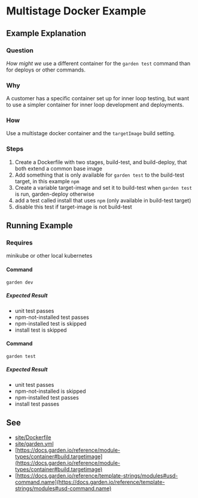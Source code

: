 
# Multistage Docker Example

## Example Explanation

### Question
*How might we* use a different container for the `garden test` command than for deploys or other commands.

### Why
A customer has a specific container set up for inner loop testing, but want to use a simpler container for inner loop development and deployments.

### How
Use a multistage docker container and the `targetImage` build setting.

### Steps
1. Create a Dockerfile with two stages, build-test, and build-deploy, that both extend a common base image
1. Add something that is only available for `garden test` to the build-test target, in this example `npm`
1. Create a variable target-image and set it to build-test when `garden test` is run, garden-deploy otherwise
1. add a test called install that uses `npm` (only available in build-test target)
1. disable this test if target-image is not build-test

## Running Example

### Requires
minikube or other local kubernetes

#### Command
`garden dev`

#####  Expected Result
- unit test passes
- npm-not-installed test passes
- npm-installed test is skipped
- install test is skipped

#### Command
`garden test`

##### Expected Result
- unit test passes
- npm-not-installed is skipped
- npm-installed test passes
- install test passes

## See
- [site/Dockerfile](site/Dockerfile)
- [site/garden.yml](site/garden.yml)
- [https://docs.garden.io/reference/module-types/container#build.targetimage](https://docs.garden.io/reference/module-types/container#build.targetimage)
- [https://docs.garden.io/reference/template-strings/modules#usd-command.name](https://docs.garden.io/reference/template-strings/modules#usd-command.name)

